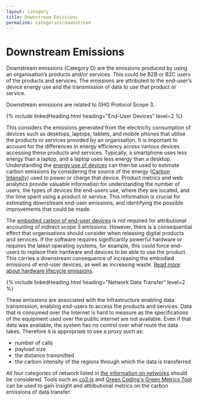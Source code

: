 ```yaml
---
layout: category
title: Downstream Emissions
permalink: categories/downstream
---
```


# Downstream Emissions

Downstream emissions (Category D) are the emissions produced by using an organisation’s products and/or services. This could be B2B or B2C users of the products and services. The emissions are attributed to the end-user’s device energy use and the transmission of data to use that product or service.

Downstream emissions are related to GHG Protocol Scope 3.

{% include linkedHeading.html heading="End-User Devices" level=2 %}

This considers the emissions generated from the electricity consumption of devices such as desktops, laptops, tablets, and mobile phones that utilise the products or services provided by an organisation. It is important to account for the differences in energy efficiency across various devices accessing these products and services. Typically, a smartphone uses less energy than a laptop, and a laptop uses less energy than a desktop. Understanding the [energy use of devices](/information/lifecycle/usage) can then be used to estimate carbon emissions by considering the source of the energy ([Carbon Intensity](/glossary#carbon-intensity)) used to power or charge that device. Product metrics and web analytics provide valuable information for understanding the number of users, the types of devices the end-users use, where they are located, and the time spent using a product or service. This information is crucial for estimating downstream end-user emissions, and identifying the possible improvements that could be made.

The [embodied carbon of end-user devices](/information/lifecycle/embodied) is not required for attributional accounting of indirect scope 3 emissions. However, there is a consequential effect that organisations should consider when releasing digital products and services. If the software requires significantly powerful hardware or requires the latest operating systems, for example, this could force end-users to replace their hardware and devices to be able to use the product. This carries a downstream consequence of increasing the embodied emissions of end-user devices, as well as increasing waste. [Read more about hardware lifecycle emissions](/information/lifecycle).

{% include linkedHeading.html heading="Network Data Transfer" level=2 %}

These emissions are associated with the infrastructure enabling data transmission, enabling end-users to access the products and services. Data that is consumed over the Internet is hard to measure as the specifications of the equipment used over the public internet are not available. Even if that data was available, the system has no control over what route the data takes. Therefore it is appropriate to use a proxy such as:
- number of calls 
- payload size
- the distance transmitted
- the carbon intensity of the regions through which the data is transferred

All four categories of network listed in [the information on networks](/information/networks) should be considered. Tools such as [co2.js](https://www.thegreenwebfoundation.org/co2-js/) and [Green Coding's Green Metrics Tool](https://www.green-coding.io/projects/green-metrics-tool/) can be used to gain insight and attributional metrics on the carbon emissions of data transfer.


